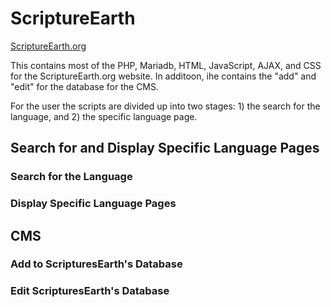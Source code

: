 # ScriptureEarth
[ScriptureEarth.org](https://scriptureearth.org)

This contains most of the PHP, Mariadb, HTML, JavaScript, AJAX, and CSS for the ScriptureEarth.org website. In additoon, ihe contains the "add" and "edit" for the database for the CMS.

For the user the scripts are divided up into two stages: 1) the search for the language, and 2) the specific language page.

## Search for and Display Specific Language Pages

### Search for the Language

### Display Specific Language Pages

## CMS

### Add to ScripturesEarth's Database

### Edit ScripturesEarth's Database
